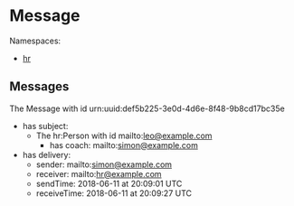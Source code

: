 # Message

Namespaces:

- [hr](https://type.link.model.tools/ns/tlm-sample-hr/)

## Messages

The Message with id urn:uuid:def5b225-3e0d-4d6e-8f48-9b8cd17bc35e

- has subject:
  - The hr:Person with id mailto:leo@example.com
    - has coach: mailto:simon@example.com
- has delivery:
  - sender: mailto:simon@example.com
  - receiver: mailto:hr@example.com
  - sendTime: 2018-06-11 at 20:09:01 UTC
  - receiveTime: 2018-06-11 at 20:09:27 UTC
